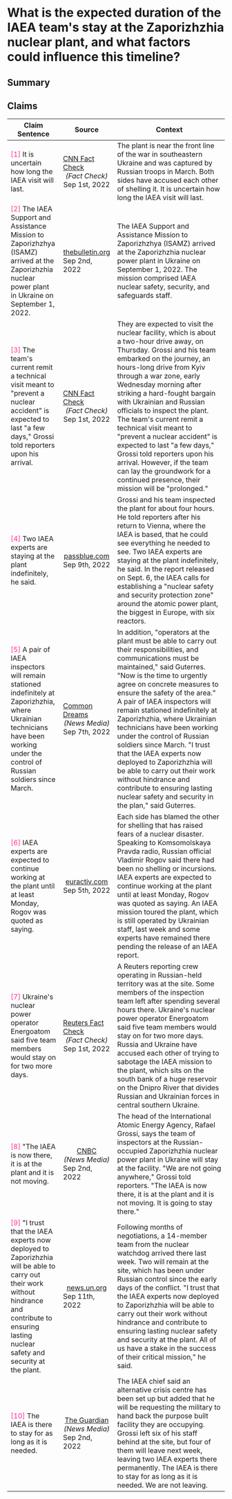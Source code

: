 # What is the expected duration of the IAEA team's stay at the Zaporizhzhia nuclear plant, and what factors could influence this timeline?

## Summary
<DetailSlider>
<template v-slot:less-detailed>
The IAEA team's initial visit to the Zaporizhzhia nuclear plant is expected to last "a few days," with the purpose of preventing a nuclear accident, but two IAEA experts will remain at the plant indefinitely <font color=#FF3399>[<a href="#3">3</a>, <a href="#4">4</a>]</font>. The duration of the team's stay could be extended if they can establish a "nuclear safety and security protection zone" and ensure that plant operators can carry out their responsibilities and maintain communication, as well as work without hindrance under the control of Russian soldiers <font color=#FF3399>[<a href="#4">4</a>, <a href="#5">5</a>]</font>.
</template>
<template v-slot:summary>
The IAEA team's stay at the Zaporizhzhia nuclear plant was initially expected to last "a few days," with the aim to prevent a nuclear accident <font color=#FF3399>[<a href="#3">3</a>]</font>. This mission was extended when two IAEA experts remained at the plant indefinitely after the initial visit <font color=#FF3399>[<a href="#4">4</a>]</font>. The length of their stay could be influenced by their ability to establish a "nuclear safety and security protection zone" around the plant, as recommended by the IAEA <font color=#FF3399>[<a href="#4">4</a>]</font>. The team's work and the duration of their stay may also be affected by whether they can carry out their responsibilities without hindrance and maintain communication, as stressed by Guterres <font color=#FF3399>[<a href="#5">5</a>]</font>.
</template>
<template v-slot:more-detailed>
The IAEA Support and Assistance Mission to Zaporizhzhia arrived at the Zaporizhzhia nuclear power plant in Ukraine on September 1, 2022, with the main objective to prevent a nuclear accident <font color=#FF3399>[<a href="#2">2</a>, <a href="#3">3</a>]</font>. The duration of their stay is largely uncertain; however, the IAEA Director General, Rafael Grossi, initially stated that the technical visit was expected to last "a few days" <font color=#FF3399>[<a href="#3">3</a>]</font>. Subsequently, Grossi stated that two IAEA experts will remain at the plant indefinitely <font color=#FF3399>[<a href="#4">4</a>]</font>. This suggests that while the initial mission was short-term, there has been a shift towards establishing a continued presence at the site <font color=#FF3399>[<a href="#4">4</a>, <a href="#8">8</a>]</font>.<br/><br/>The duration of the IAEA team's stay could be influenced by several factors. One key factor is the need to establish a "nuclear safety and security protection zone" around the power plant <font color=#FF3399>[<a href="#4">4</a>]</font>. The UN Secretary-General, Antonio Guterres, highlighted the need for plant operators to carry out their responsibilities and maintain communications, and for the IAEA experts to work without hindrance <font color=#FF3399>[<a href="#5">5</a>]</font>. Another influencing factor is the ongoing conflict and accusations of sabotage from both Russia and Ukraine <font color=#FF3399>[<a href="#7">7</a>]</font>. Furthermore, the IAEA chief is also requesting the military to hand back the occupied crisis center, suggesting that the situation on the ground will likely impact the timeline of the IAEA's mission <font color=#FF3399>[<a href="#10">10</a>]</font>.
</template>
</DetailSlider>

## Claims
| Claim Sentence | Source | Context |
|---|---|---|
|<div style="max-width: 200px;"><span class="anchor" id="1"></span><font  color=#FF3399>[1]</font> It is uncertain how long the IAEA visit will last.</div>|<div style="display: flex; justify-content: center; max-width: 150px; align-items: center; flex-direction: column;"><a href="https://www.allsides.com/news-source/facts-first-cnn-media-bias" target="_blank"><ClientOnly><BiasChart bias="Left" /></ClientOnly></a><div><a href="https://www.cnn.com/europe/live-news/russia-ukraine-war-news-09-01-22/h_14c38fcbf23fc08839d2376030e3bf09" target="_blank">CNN Fact Check</a></div><div>*(Fact Check)*</div><div>Sep 1st, 2022</div></div>| The plant is near the front line of the war in southeastern Ukraine and was captured by Russian troops in March. Both sides have accused each other of shelling it. It is uncertain how long the IAEA visit will last.|
|<div style="max-width: 200px;"><span class="anchor" id="2"></span><font  color=#FF3399>[2]</font> The IAEA Support and Assistance Mission to Zaporizhzhya (ISAMZ) arrived at the Zaporizhzhia nuclear power plant in Ukraine on September 1, 2022.</div>|<div style="display: flex; justify-content: center; max-width: 150px; align-items: center; flex-direction: column;"><a href="" target="_blank"><ClientOnly><BiasChart bias="N/A" /></ClientOnly></a><div><a href="https://thebulletin.org/2022/09/iaea-arrives-at-the-zaporizhzhia-nuclear-power-plant-for-its-riskiest-mission-in-history/" target="_blank">thebulletin.org</a></div><div></div><div>Sep 2nd, 2022</div></div>| The IAEA Support and Assistance Mission to Zaporizhzhya (ISAMZ) arrived at the Zaporizhzhia nuclear power plant in Ukraine on September 1, 2022. The mission comprised IAEA nuclear safety, security, and safeguards staff.|
|<div style="max-width: 200px;"><span class="anchor" id="3"></span><font  color=#FF3399>[3]</font> The team's current remit a technical visit meant to "prevent a nuclear accident" is expected to last "a few days," Grossi told reporters upon his arrival.</div>|<div style="display: flex; justify-content: center; max-width: 150px; align-items: center; flex-direction: column;"><a href="https://www.allsides.com/news-source/facts-first-cnn-media-bias" target="_blank"><ClientOnly><BiasChart bias="Left" /></ClientOnly></a><div><a href="https://www.cnn.com/europe/live-news/russia-ukraine-war-news-09-01-22/h_fc32afbced04fedc49f3a34aae4aabfd" target="_blank">CNN Fact Check</a></div><div>*(Fact Check)*</div><div>Sep 1st, 2022</div></div>| They are expected to visit the nuclear facility, which is about a two-hour drive away, on Thursday. Grossi and his team embarked on the journey, an hours-long drive from Kyiv through a war zone, early Wednesday morning after striking a hard-fought bargain with Ukrainian and Russian officials to inspect the plant. The team's current remit a technical visit meant to "prevent a nuclear accident" is expected to last "a few days," Grossi told reporters upon his arrival. However, if the team can lay the groundwork for a continued presence, their mission will be "prolonged."|
|<div style="max-width: 200px;"><span class="anchor" id="4"></span><font  color=#FF3399>[4]</font> Two IAEA experts are staying at the plant indefinitely, he said.</div>|<div style="display: flex; justify-content: center; max-width: 150px; align-items: center; flex-direction: column;"><a href="" target="_blank"><ClientOnly><BiasChart bias="N/A" /></ClientOnly></a><div><a href="https://www.passblue.com/2022/09/09/un-watchdog-board-is-expected-to-criticize-russia-for-its-actions-at-the-ukraine-nuke-plant/" target="_blank">passblue.com</a></div><div></div><div>Sep 9th, 2022</div></div>| Grossi and his team inspected the plant for about four hours. He told reporters after his return to Vienna, where the IAEA is based, that he could see everything he needed to see. Two IAEA experts are staying at the plant indefinitely, he said. In the report released on Sept. 6, the IAEA calls for establishing a "nuclear safety and security protection zone" around the atomic power plant, the biggest in Europe, with six reactors.|
|<div style="max-width: 200px;"><span class="anchor" id="5"></span><font  color=#FF3399>[5]</font> A pair of IAEA inspectors will remain stationed indefinitely at Zaporizhzhia, where Ukrainian technicians have been working under the control of Russian soldiers since March.</div>|<div style="display: flex; justify-content: center; max-width: 150px; align-items: center; flex-direction: column;"><a href="https://www.allsides.com/news-source/common-dreams-media-bias" target="_blank"><ClientOnly><BiasChart bias="Left" /></ClientOnly></a><div><a href="https://www.commondreams.org/news/2022/09/07/playing-fire-iaea-issues-urgent-warning-after-visit-ukraine-nuclear-plant" target="_blank">Common Dreams</a></div><div>*(News Media)*</div><div>Sep 7th, 2022</div></div>| In addition, "operators at the plant must be able to carry out their responsibilities, and communications must be maintained," said Guterres. "Now is the time to urgently agree on concrete measures to ensure the safety of the area." A pair of IAEA inspectors will remain stationed indefinitely at Zaporizhzhia, where Ukrainian technicians have been working under the control of Russian soldiers since March. "I trust that the IAEA experts now deployed to Zaporizhzhia will be able to carry out their work without hindrance and contribute to ensuring lasting nuclear safety and security in the plan," said Guterres.|
|<div style="max-width: 200px;"><span class="anchor" id="6"></span><font  color=#FF3399>[6]</font> IAEA experts are expected to continue working at the plant until at least Monday, Rogov was quoted as saying.</div>|<div style="display: flex; justify-content: center; max-width: 150px; align-items: center; flex-direction: column;"><a href="" target="_blank"><ClientOnly><BiasChart bias="N/A" /></ClientOnly></a><div><a href="https://www.euractiv.com/section/global-europe/news/ukraines-zelenskyy-warns-of-hard-winter-reports-war-progress/" target="_blank">euractiv.com</a></div><div></div><div>Sep 5th, 2022</div></div>| Each side has blamed the other for shelling that has raised fears of a nuclear disaster. Speaking to Komsomolskaya Pravda radio, Russian official Vladimir Rogov said there had been no shelling or incursions. IAEA experts are expected to continue working at the plant until at least Monday, Rogov was quoted as saying. An IAEA mission toured the plant, which is still operated by Ukrainian staff, last week and some experts have remained there pending the release of an IAEA report.|
|<div style="max-width: 200px;"><span class="anchor" id="7"></span><font  color=#FF3399>[7]</font> Ukraine's nuclear power operator Energoatom said five team members would stay on for two more days.</div>|<div style="display: flex; justify-content: center; max-width: 150px; align-items: center; flex-direction: column;"><a href="https://www.allsides.com/news-source/reuters-fact-check-media-bias" target="_blank"><ClientOnly><BiasChart bias="Center" /></ClientOnly></a><div><a href="https://www.reuters.com/world/europe/un-team-inspect-ukrainian-nuclear-plant-mission-avert-disaster-2022-09-01/" target="_blank">Reuters Fact Check</a></div><div>*(Fact Check)*</div><div>Sep 1st, 2022</div></div>| A Reuters reporting crew operating in Russian-held territory was at the site. Some members of the inspection team left after spending several hours there. Ukraine's nuclear power operator Energoatom said five team members would stay on for two more days. Russia and Ukraine have accused each other of trying to sabotage the IAEA mission to the plant, which sits on the south bank of a huge reservoir on the Dnipro River that divides Russian and Ukrainian forces in central southern Ukraine.|
|<div style="max-width: 200px;"><span class="anchor" id="8"></span><font  color=#FF3399>[8]</font> "The IAEA is now there, it is at the plant and it is not moving.</div>|<div style="display: flex; justify-content: center; max-width: 150px; align-items: center; flex-direction: column;"><a href="https://www.allsides.com/news-source/cnbc" target="_blank"><ClientOnly><BiasChart bias="Center" /></ClientOnly></a><div><a href="https://www.cnbc.com/2022/09/02/russia-ukraine-live-updates.html" target="_blank">CNBC</a></div><div>*(News Media)*</div><div>Sep 2nd, 2022</div></div>| The head of the International Atomic Energy Agency, Rafael Grossi, says the team of inspectors at the Russian-occupied Zaporizhzhia nuclear power plant in Ukraine will stay at the facility. "We are not going anywhere," Grossi told reporters. "The IAEA is now there, it is at the plant and it is not moving. It is going to stay there."|
|<div style="max-width: 200px;"><span class="anchor" id="9"></span><font  color=#FF3399>[9]</font> "I trust that the IAEA experts now deployed to Zaporizhzhia will be able to carry out their work without hindrance and contribute to ensuring lasting nuclear safety and security at the plant.</div>|<div style="display: flex; justify-content: center; max-width: 150px; align-items: center; flex-direction: column;"><a href="" target="_blank"><ClientOnly><BiasChart bias="N/A" /></ClientOnly></a><div><a href="https://news.un.org/en/story/2022/09/1126131" target="_blank">news.un.org</a></div><div></div><div>Sep 11th, 2022</div></div>| Following months of negotiations, a 14-member team from the nuclear watchdog arrived there last week. Two will remain at the site, which has been under Russian control since the early days of the conflict. "I trust that the IAEA experts now deployed to Zaporizhzhia will be able to carry out their work without hindrance and contribute to ensuring lasting nuclear safety and security at the plant. All of us have a stake in the success of their critical mission," he said.|
|<div style="max-width: 200px;"><span class="anchor" id="10"></span><font  color=#FF3399>[10]</font> The IAEA is there to stay for as long as it is needed.</div>|<div style="display: flex; justify-content: center; max-width: 150px; align-items: center; flex-direction: column;"><a href="https://www.allsides.com/news-source/guardian" target="_blank"><ClientOnly><BiasChart bias="Lean Left" /></ClientOnly></a><div><a href="https://www.theguardian.com/world/2022/sep/02/ukraine-zaporizhzhia-power-plant-physical-integrity-violated-un-nuclear-chief-says" target="_blank">The Guardian</a></div><div>*(News Media)*</div><div>Sep 2nd, 2022</div></div>| The IAEA chief said an alternative crisis centre has been set up but added that he will be requesting the military to hand back the purpose built facility they are occupying. Grossi left six of his staff behind at the site, but four of them will leave next week, leaving two IAEA experts there permanently. The IAEA is there to stay for as long as it is needed. We are not leaving.|
